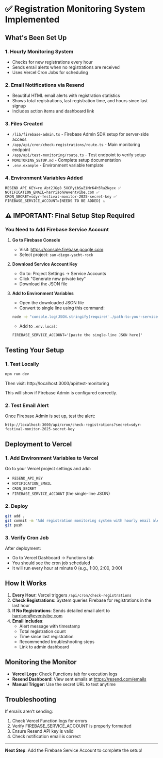 # ✅ Registration Monitoring System Implemented

## What's Been Set Up

### 1. **Hourly Monitoring System**
- Checks for new registrations every hour
- Sends email alerts when no registrations are received
- Uses Vercel Cron Jobs for scheduling

### 2. **Email Notifications via Resend**
- Beautiful HTML email alerts with registration statistics
- Shows total registrations, last registration time, and hours since last signup
- Includes action items and dashboard link

### 3. **Files Created**
- `/lib/firebase-admin.ts` - Firebase Admin SDK setup for server-side access
- `/app/api/cron/check-registrations/route.ts` - Main monitoring endpoint
- `/app/api/test-monitoring/route.ts` - Test endpoint to verify setup
- `MONITORING_SETUP.md` - Complete setup documentation
- `.env.example` - Environment variable template

### 4. **Environment Variables Added**
```
RESEND_API_KEY=re_Abt2JGg8_5XCPyibSwZiMrK4h5Ra2Ngex ✅
NOTIFICATION_EMAIL=harrison@eventvibe.com ✅
CRON_SECRET=sdyr-festival-monitor-2025-secret-key ✅
FIREBASE_SERVICE_ACCOUNT=[NEEDS TO BE ADDED] ⚠️
```

## ⚠️ IMPORTANT: Final Setup Step Required

### You Need to Add Firebase Service Account

1. **Go to Firebase Console**
   - Visit: https://console.firebase.google.com
   - Select project: `san-diego-yacht-rock`

2. **Download Service Account Key**
   - Go to: Project Settings → Service Accounts
   - Click "Generate new private key"
   - Download the JSON file

3. **Add to Environment Variables**
   - Open the downloaded JSON file
   - Convert to single line using this command:
   ```bash
   node -e "console.log(JSON.stringify(require('./path-to-your-service-account.json')))"
   ```
   - Add to `.env.local`:
   ```
   FIREBASE_SERVICE_ACCOUNT='[paste the single-line JSON here]'
   ```

## Testing Your Setup

### 1. **Test Locally**
```bash
npm run dev
```

Then visit: http://localhost:3000/api/test-monitoring

This will show if Firebase Admin is configured correctly.

### 2. **Test Email Alert**
Once Firebase Admin is set up, test the alert:
```
http://localhost:3000/api/cron/check-registrations?secret=sdyr-festival-monitor-2025-secret-key
```

## Deployment to Vercel

### 1. **Add Environment Variables to Vercel**
Go to your Vercel project settings and add:
- `RESEND_API_KEY`
- `NOTIFICATION_EMAIL`
- `CRON_SECRET`
- `FIREBASE_SERVICE_ACCOUNT` (the single-line JSON)

### 2. **Deploy**
```bash
git add .
git commit -m "Add registration monitoring system with hourly email alerts"
git push
```

### 3. **Verify Cron Job**
After deployment:
- Go to Vercel Dashboard → Functions tab
- You should see the cron job scheduled
- It will run every hour at minute 0 (e.g., 1:00, 2:00, 3:00)

## How It Works

1. **Every Hour**: Vercel triggers `/api/cron/check-registrations`
2. **Check Registrations**: System queries Firebase for registrations in the last hour
3. **If No Registrations**: Sends detailed email alert to harrison@eventvibe.com
4. **Email Includes**:
   - Alert message with timestamp
   - Total registration count
   - Time since last registration
   - Recommended troubleshooting steps
   - Link to admin dashboard

## Monitoring the Monitor

- **Vercel Logs**: Check Functions tab for execution logs
- **Resend Dashboard**: View sent emails at https://resend.com/emails
- **Manual Trigger**: Use the secret URL to test anytime

## Troubleshooting

If emails aren't sending:
1. Check Vercel Function logs for errors
2. Verify FIREBASE_SERVICE_ACCOUNT is properly formatted
3. Ensure Resend API key is valid
4. Check notification email is correct

---

**Next Step**: Add the Firebase Service Account to complete the setup!